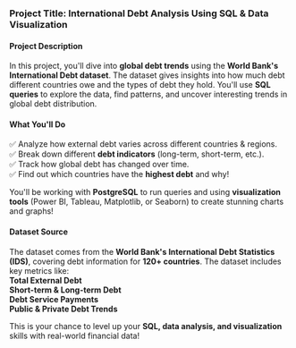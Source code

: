 ### **Project Title: International Debt Analysis Using SQL & Data Visualization**  

####  **Project Description**  
In this project, you'll dive into **global debt trends** using the **World Bank's International Debt dataset**. The dataset gives insights into how much debt different countries owe and the types of debt they hold. You'll use **SQL queries** to explore the data, find patterns, and uncover interesting trends in global debt distribution.  

####  **What You'll Do**  
✅ Analyze how external debt varies across different countries & regions.  
✅ Break down different **debt indicators** (long-term, short-term, etc.).  
✅ Track how global debt has changed over time.  
✅ Find out which countries have the **highest debt** and why!  

You'll be working with **PostgreSQL** to run queries and using **visualization tools** (Power BI, Tableau, Matplotlib, or Seaborn) to create stunning charts and graphs!  

####  **Dataset Source**  
The dataset comes from the **World Bank's International Debt Statistics (IDS)**, covering debt information for **120+ countries**. The dataset includes key metrics like:  
 **Total External Debt**  
 **Short-term & Long-term Debt**  
 **Debt Service Payments**  
 **Public & Private Debt Trends**  

This is your chance to level up your **SQL, data analysis, and visualization** skills with real-world financial data! 

